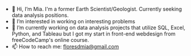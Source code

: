 - 👋 Hi, I’m Mia. I'm a former Earth Scientist/Geologist. Currently seeking data analysis positions.
- 👀 I’m interested in working on interesting problems
- 🌱 I’m currently working on data analysis projects that utilize SQL, Excel, Python, and Tableau but I got my start in front-end webdesign from freeCodeCamp's online course.
- 📫 How to reach me: floresdmia@gmail.com

<!---
mia-flo/mia-flo is a ✨ special ✨ repository because its `README.md` (this file) appears on your GitHub profile.
You can click the Preview link to take a look at your changes.
--->
